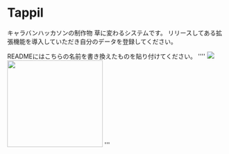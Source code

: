 # Tappil
キャラバンハッカソンの制作物
草に変わるシステムです。
リリースしてある拡張機能を導入していただき自分のデータを登録してください。

READMEにはこちらの名前を書き換えたものを貼り付けてください。
''''
<img src ="https://tappil-web.onrender.com/api/myscore?name=名前"><img src ="https://tappil-web.onrender.com/api/gif?name=名前" width="220" height="200">
'''
